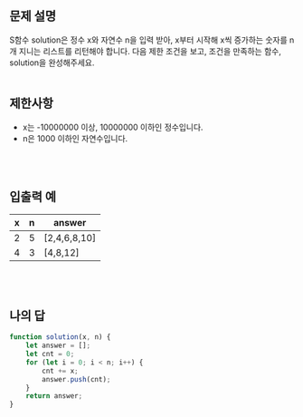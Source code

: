 ## 문제 설명

S함수 solution은 정수 x와 자연수 n을 입력 받아, x부터 시작해 x씩 증가하는 숫자를 n개 지니는 리스트를 리턴해야 합니다. 다음 제한 조건을 보고, 조건을 만족하는 함수, solution을 완성해주세요.
<br>
<br>

## 제한사항

-   x는 -10000000 이상, 10000000 이하인 정수입니다.
-   n은 1000 이하인 자연수입니다.

<br>
<br>

## 입출력 예

| x   | n   | answer       |
| --- | --- | ------------ |
| 2   | 5   | [2,4,6,8,10] |
| 4   | 3   | [4,8,12]     |

<br>
<br>

## 나의 답

```js
function solution(x, n) {
    let answer = [];
    let cnt = 0;
    for (let i = 0; i < n; i++) {
        cnt += x;
        answer.push(cnt);
    }
    return answer;
}
```
